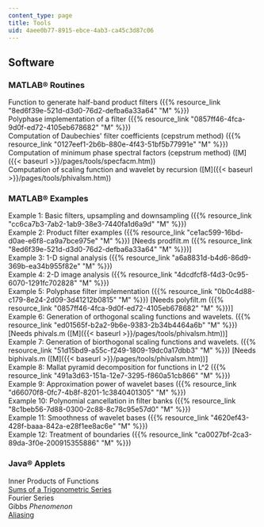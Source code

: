 ```yaml
---
content_type: page
title: Tools
uid: 4aee0b77-8915-ebce-4ab3-ca45c3d87c06
---
```


Software
--------

### MATLAB® Routines

Function to generate half-band product filters ({{% resource_link "8ed6f39e-521d-d3d0-76d2-defba6a33a64" "M" %}})  
Polyphase implementation of a filter ({{% resource_link "0857ff46-4fca-9d0f-ed72-4105eb678682" "M" %}})  
Computation of Daubechies' filter coefficients (cepstrum method) ({{% resource_link "0127eef1-2b6b-880e-4f43-51bf5b77991e" "M" %}})  
Computation of minimum phase spectral factors (cepstrum method) ([M]({{< baseurl >}}/pages/tools/specfacm.htm))  
Computation of scaling function and wavelet by recursion ([M]({{< baseurl >}}/pages/tools/phivalsm.htm))

### MATLAB® Examples

Example 1: Basic filters, upsampling and downsampling ({{% resource_link "cc6ca7b3-7ab2-1ab9-38e3-7440fa1d6a9d" "M" %}})  
Example 2: Product filter examples ({{% resource_link "ce1ac599-16bd-d0ae-e6f8-ca9a7bce975e" "M" %}}) \[Needs prodfilt.m ({{% resource_link "8ed6f39e-521d-d3d0-76d2-defba6a33a64" "M" %}})\]  
Example 3: 1-D signal analysis ({{% resource_link "a6a8831d-b4d6-86d9-369b-ea34b955f82e" "M" %}})  
Example 4: 2-D image analysis ({{% resource_link "4dcdfcf8-f4d3-0c95-6070-1291fc702828" "M" %}})  
Example 5: Polyphase filter implementation ({{% resource_link "0b0c4d88-c179-8e24-2d09-3d41212b0815" "M" %}}) \[Needs polyfilt.m ({{% resource_link "0857ff46-4fca-9d0f-ed72-4105eb678682" "M" %}})\]  
Example 6: Generation of orthogonal scaling functions and wavelets. ({{% resource_link "ed01565f-b2a2-9b6e-9383-2b34b4464a6b" "M" %}}) \[Needs phivals.m ([M]({{< baseurl >}}/pages/tools/phivalsm.htm))\]  
Example 7: Generation of biorthogonal scaling functions and wavelets. ({{% resource_link "51d15bd9-a55c-f249-1809-19dc0a17dbb3" "M" %}}) \[Needs biphivals.m ([M]({{< baseurl >}}/pages/tools/phivalsm.htm))\]  
Example 8: Mallat pyramid decomposition for functions in L^2 ({{% resource_link "491a3d63-151a-12e7-3295-f860a51cb866" "M" %}})  
Example 9: Approximation power of wavelet bases ({{% resource_link "d66070f8-0fc7-4b8f-8201-1c3840401305" "M" %}})  
Example 10: Polynomial cancellation in filter banks ({{% resource_link "8c1beb56-7d88-0300-2c88-8c78c95e57d0" "M" %}})  
Example 11: Smoothness of wavelet bases ({{% resource_link "4620ef43-428f-baaa-842a-e28f1ee8ac6e" "M" %}})  
Example 12: Treatment of boundaries ({{% resource_link "ca0027bf-2ca3-89da-3f0e-200915355886" "M" %}})

### Java® Applets

Inner Products of Functions  
[Sums of a Trigonometric Series](http://www.math.drexel.edu/~pg/java/la_applets/FourierSynthesis/index.html)  
Fourier Series  
Gibbs _Phenomenon_  
[Aliasing](/ans7870/18/18.06/javademo/Aliasing/)